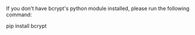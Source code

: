 If you don't have bcrypt's python module installed, please run the following command:

pip install bcrypt

